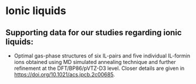 # Ionic liquids

## Supporting data for our studies regarding ionic liquids:

- Optimal gas-phase structures of six IL-pairs and five individual IL-formin ions obtained using MD simulated annealing technique and further refinement at the DFT/BP86/pVTZ-D3 level. Closer details are given in https://doi.org/10.1021/acs.jpcb.2c00685.



